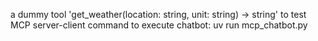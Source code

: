 a dummy tool 'get_weather(location: string, unit: string) -> string' to test MCP server-client 
command to execute chatbot: uv run mcp_chatbot.py

